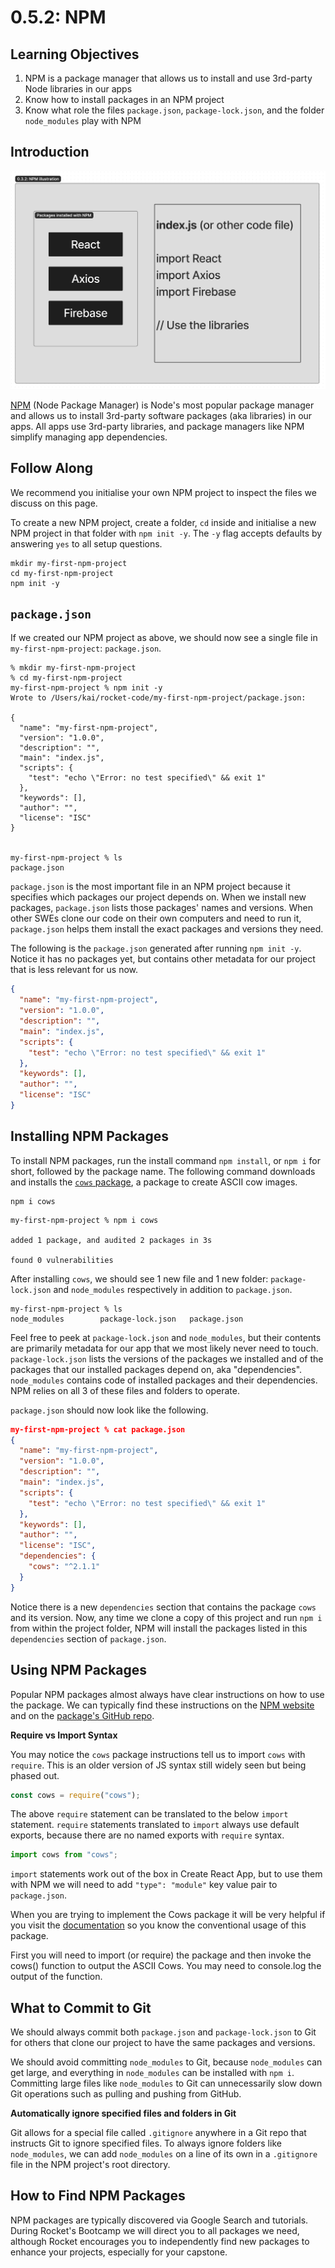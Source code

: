 # 0.5.2: NPM

## Learning Objectives

1. NPM is a package manager that allows us to install and use 3rd-party Node libraries in our apps
2. Know how to install packages in an NPM project
3. Know what role the files `package.json`, `package-lock.json`, and the folder `node_modules` play with NPM

## Introduction

![NPM allows us to install, manage and use 3rd-party packages](<../../.gitbook/assets/0.5.2 - NPM Illustration.png>)

<a href="https://www.npmjs.com" target="_blank">NPM</a> (Node Package Manager) is Node's most popular package manager and allows us to install 3rd-party software packages (aka libraries) in our apps. All apps use 3rd-party libraries, and package managers like NPM simplify managing app dependencies.

## Follow Along

We recommend you initialise your own NPM project to inspect the files we discuss on this page.

To create a new NPM project, create a folder, `cd` inside and initialise a new NPM project in that folder with `npm init -y`. The `-y` flag accepts defaults by answering `yes` to all setup questions.

```
mkdir my-first-npm-project
cd my-first-npm-project
npm init -y
```

## `package.json`

If we created our NPM project as above, we should now see a single file in `my-first-npm-project`: `package.json`.

```
% mkdir my-first-npm-project
% cd my-first-npm-project
my-first-npm-project % npm init -y
Wrote to /Users/kai/rocket-code/my-first-npm-project/package.json:

{
  "name": "my-first-npm-project",
  "version": "1.0.0",
  "description": "",
  "main": "index.js",
  "scripts": {
    "test": "echo \"Error: no test specified\" && exit 1"
  },
  "keywords": [],
  "author": "",
  "license": "ISC"
}


my-first-npm-project % ls
package.json
```

`package.json` is the most important file in an NPM project because it specifies which packages our project depends on. When we install new packages, `package.json` lists those packages' names and versions. When other SWEs clone our code on their own computers and need to run it, `package.json` helps them install the exact packages and versions they need.

The following is the `package.json` generated after running `npm init -y`. Notice it has no packages yet, but contains other metadata for our project that is less relevant for us now.


```json
{
  "name": "my-first-npm-project",
  "version": "1.0.0",
  "description": "",
  "main": "index.js",
  "scripts": {
    "test": "echo \"Error: no test specified\" && exit 1"
  },
  "keywords": [],
  "author": "",
  "license": "ISC"
}
```


## Installing NPM Packages

To install NPM packages, run the install command `npm install`, or `npm i` for short, followed by the package name. The following command downloads and installs the <a href="https://www.npmjs.com/package/cows" target="_blank">`cows` package</a>, a package to create ASCII cow images.


```
npm i cows
```



```
my-first-npm-project % npm i cows

added 1 package, and audited 2 packages in 3s

found 0 vulnerabilities
```


After installing `cows`, we should see 1 new file and 1 new folder: `package-lock.json` and `node_modules` respectively in addition to `package.json`.

```
my-first-npm-project % ls
node_modules		package-lock.json	package.json
```

Feel free to peek at `package-lock.json` and `node_modules`, but their contents are primarily metadata for our app that we most likely never need to touch. `package-lock.json` lists the versions of the packages we installed and of the packages that our installed packages depend on, aka "dependencies". `node_modules` contains code of installed packages and their dependencies. NPM relies on all 3 of these files and folders to operate.

`package.json` should now look like the following.


```json
my-first-npm-project % cat package.json
{
  "name": "my-first-npm-project",
  "version": "1.0.0",
  "description": "",
  "main": "index.js",
  "scripts": {
    "test": "echo \"Error: no test specified\" && exit 1"
  },
  "keywords": [],
  "author": "",
  "license": "ISC",
  "dependencies": {
    "cows": "^2.1.1"
  }
}
```


Notice there is a new `dependencies` section that contains the package `cows` and its version. Now, any time we clone a copy of this project and run `npm i` from within the project folder, NPM will install the packages listed in this `dependencies` section of `package.json`.

## Using NPM Packages

Popular NPM packages almost always have clear instructions on how to use the package. We can typically find these instructions on the <a href="https://www.npmjs.com/package/cows" target="_blank">NPM website</a> and on the <a href="https://github.com/sindresorhus/cows" target="_blank">package's GitHub repo</a>.


**Require vs Import Syntax**

You may notice the `cows` package instructions tell us to import `cows` with `require`. This is an older version of JS syntax still widely seen but being phased out.


```javascript
const cows = require("cows");
```


The above `require` statement can be translated to the below `import` statement. `require` statements translated to `import` always use default exports, because there are no named exports with `require` syntax.


```javascript
import cows from "cows";
```


`import` statements work out of the box in Create React App, but to use them with NPM we will need to add `"type": "module"` key value pair to `package.json`.


When you are trying to implement the Cows package it will be very helpful if you visit the <a href="https://github.com/sindresorhus/cows" target="_blank">documentation</a> so you know the conventional usage of this package.&#x20;

First you will need to import (or require) the package and then invoke the cows() function to output the ASCII Cows. You may need to console.log the output of the function.&#x20;

## What to Commit to Git

We should always commit both `package.json` and `package-lock.json` to Git for others that clone our project to have the same packages and versions.

We should avoid committing `node_modules` to Git, because `node_modules` can get large, and everything in `node_modules` can be installed with `npm i`. Committing large files like `node_modules` to Git can unnecessarily slow down Git operations such as pulling and pushing from GitHub.


**Automatically ignore specified files and folders in Git**

Git allows for a special file called `.gitignore` anywhere in a Git repo that instructs Git to ignore specified files. To always ignore folders like `node_modules`, we can add `node_modules` on a line of its own in a `.gitignore` file in the NPM project's root directory.


## How to Find NPM Packages

NPM packages are typically discovered via Google Search and tutorials. During Rocket's Bootcamp we will direct you to all packages we need, although Rocket encourages you to independently find new packages to enhance your projects, especially for your capstone.
